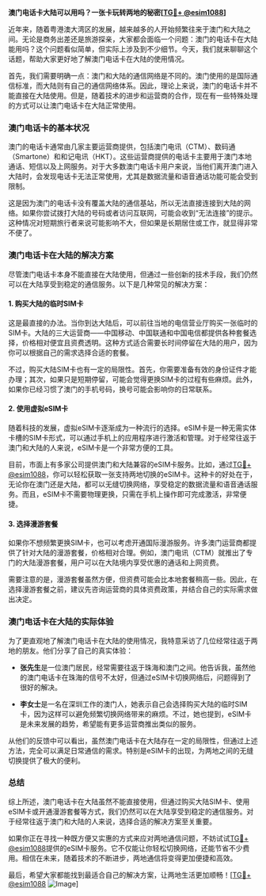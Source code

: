 **澳门电话卡大陆可以用吗？一张卡玩转两地的秘密[[TG💪+ @esim1088](https://t.me/s/esim1088)]**

近年来，随着粤港澳大湾区的发展，越来越多的人开始频繁往来于澳门和大陆之间。无论是商务出差还是旅游探亲，大家都会面临一个问题：澳门的电话卡在大陆能用吗？这个问题看似简单，但实际上涉及到不少细节。今天，我们就来聊聊这个话题，帮助大家更好地了解澳门电话卡在大陆的使用情况。

首先，我们需要明确一点：澳门和大陆的通信网络是不同的。澳门使用的是国际通信标准，而大陆则有自己的通信网络体系。因此，理论上来说，澳门的电话卡并不能直接在大陆使用。但是，随着技术的进步和运营商的合作，现在有一些特殊处理的方式可以让澳门电话卡在大陆正常使用。

### **澳门电话卡的基本状况**

澳门的电话卡通常由几家主要运营商提供，包括澳门电讯（CTM）、数码通（Smartone）和和记电讯（HKT）。这些运营商提供的电话卡主要用于澳门本地通话、短信以及上网服务。对于大多数澳门电话卡用户来说，当他们离开澳门进入大陆时，会发现电话卡无法正常使用，尤其是数据流量和语音通话功能可能会受到限制。

这是因为澳门的电话卡没有覆盖大陆的通信基站，所以无法直接连接到大陆的网络。如果你尝试拨打大陆的号码或者访问互联网，可能会收到“无法连接”的提示。这种情况对短期旅行者来说可能影响不大，但如果是长期居住或工作，就显得非常不便了。

### **澳门电话卡在大陆的解决方案**

尽管澳门电话卡本身不能直接在大陆使用，但通过一些创新的技术手段，我们仍然可以在大陆享受到稳定的通信服务。以下是几种常见的解决方案：

#### **1. 购买大陆的临时SIM卡**

这是最直接的办法。当你到达大陆后，可以前往当地的电信营业厅购买一张临时的SIM卡。大陆的三大运营商——中国移动、中国联通和中国电信都提供各种套餐选择，价格相对便宜且资费透明。这种方式适合需要长时间停留在大陆的用户，因为你可以根据自己的需求选择合适的套餐。

不过，购买大陆SIM卡也有一定的局限性。首先，你需要准备有效的身份证件才能办理；其次，如果只是短期停留，可能会觉得更换SIM卡的过程有些麻烦。此外，如果你已经习惯了澳门的手机号码，换号可能会影响你的日常联系。

#### **2. 使用虚拟eSIM卡**

随着科技的发展，虚拟eSIM卡逐渐成为一种流行的选择。eSIM卡是一种无需实体卡槽的SIM卡形式，可以通过手机上的应用程序进行激活和管理。对于经常往返于澳门和大陆的人来说，eSIM卡是一个非常方便的工具。

目前，市面上有多家公司提供澳门和大陆兼容的eSIM卡服务。比如，通过[TG💪+ @esim1088](https://t.me/s/esim1088)，你可以轻松获取一张支持两地切换的eSIM卡。这种卡的好处在于，无论你在澳门还是大陆，都可以无缝切换网络，享受稳定的数据流量和语音通话服务。而且，eSIM卡不需要物理更换，只需在手机上操作即可完成激活，非常便捷。

#### **3. 选择漫游套餐**

如果你不想频繁更换SIM卡，也可以考虑开通国际漫游服务。许多澳门运营商都提供了针对大陆的漫游套餐，价格相对合理。例如，澳门电讯（CTM）就推出了专门的大陆漫游套餐，用户可以在大陆境内享受优惠的通话和上网资费。

需要注意的是，漫游套餐虽然方便，但资费可能会比本地套餐稍高一些。因此，在选择漫游套餐之前，建议先咨询运营商的具体资费政策，并结合自己的实际需求做出决定。

### **澳门电话卡在大陆的实际体验**

为了更直观地了解澳门电话卡在大陆的使用情况，我特意采访了几位经常往返于两地的朋友。他们分享了自己的真实体验：

- **张先生**是一位澳门居民，经常需要往返于珠海和澳门之间。他告诉我，虽然他的澳门电话卡在珠海的信号不太好，但通过eSIM卡切换网络后，问题得到了很好的解决。
  
- **李女士**是一名在深圳工作的澳门人，她表示自己会选择购买大陆的临时SIM卡，因为这样可以避免频繁切换网络带来的麻烦。不过，她也提到，eSIM卡是未来发展的趋势，希望能有更多运营商推出类似的服务。

从他们的反馈中可以看出，虽然澳门电话卡在大陆存在一定的局限性，但通过上述方法，完全可以满足日常通信的需求。特别是eSIM卡的出现，为两地之间的无缝切换提供了极大的便利。

### **总结**

综上所述，澳门电话卡在大陆虽然不能直接使用，但通过购买大陆SIM卡、使用eSIM卡或开通漫游套餐等方式，我们仍然可以在大陆享受到稳定的通信服务。对于经常往返于澳门和大陆的人来说，选择合适的解决方案至关重要。

如果你正在寻找一种既方便又实惠的方式来应对两地通信问题，不妨试试[TG💪+ @esim1088](https://t.me/s/esim1088)提供的eSIM卡服务。它不仅能让你轻松切换网络，还能节省不少费用。相信在未来，随着技术的不断进步，两地通信将变得更加便捷和高效。

最后，希望大家都能找到最适合自己的解决方案，让两地生活更加顺畅！[[TG💪+ @esim1088](https://t.me/s/esim1088) ![Image](https://i.postimg.cc/4NQfJmqS/Snipaste-2025-05-13-00-14-12.png)]